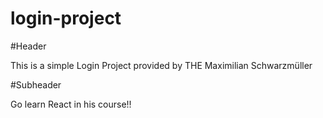 # login-project

#Header

This is a simple Login Project provided by THE Maximilian Schwarzmüller

#Subheader

Go learn React in his course!!
